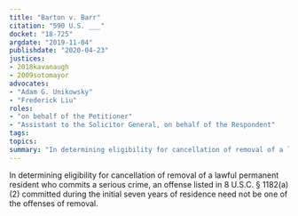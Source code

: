```yaml
---
title: "Barton v. Barr"
citation: "590 U.S. ___"
docket: "18-725"
argdate: "2019-11-04"
publishdate: "2020-04-23"
justices:
- 2018kavanaugh
- 2009sotomayor
advocates:
- "Adam G. Unikowsky"
- "Frederick Liu"
roles:
- "on behalf of the Petitioner"
- "Assistant to the Solicitor General, on behalf of the Respondent"
tags:
topics:
summary: "In determining eligibility for cancellation of removal of a lawful permanent resident who commits a serious crime, an offense listed in 8 U.S.C. § 1182(a)(2) committed during the initial seven years of residence need not be one of the offenses of removal."
---
```

In determining eligibility for cancellation of removal of a lawful permanent resident who commits a serious crime, an offense listed in 8 U.S.C. § 1182(a)(2) committed during the initial seven years of residence need not be one of the offenses of removal.
